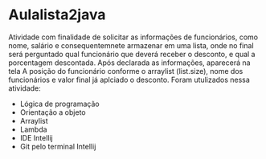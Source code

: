 # Aulalista2java
Atividade com finalidade de solicitar as informações de funcionários, como nome, salário e consequentemnete armazenar em uma lista, onde no final será perguntado qual 
funcionário que deverá receber o desconto, e qual a porcentagem descontada. 
Após declarada as informações, aparecerá na tela A posição do funcionário conforme o arraylist (list.size), nome dos funcionários e valor final já aplciado o desconto.
Foram utulizados nessa atividade:
* Lógica de programação
* Orientação a objeto
* Arraylist
* Lambda
* IDE Intellij
* Git pelo terminal Intellij
